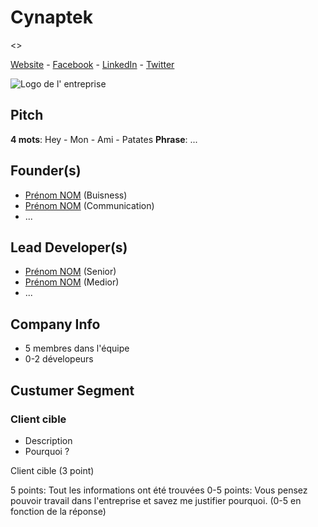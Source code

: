 
# Cynaptek

<>

[Website](#) - [Facebook](#) - [LinkedIn](#) - [Twitter](#)

![Logo de l' entreprise](NoLogo.png)


## Pitch

**4 mots**: Hey - Mon - Ami - Patates
**Phrase**: ...


## Founder(s)

- [Prénom NOM](#LinkedIn) (Buisness)
- [Prénom NOM](#LinkedIn) (Communication)
- ...

## Lead Developer(s)

- [Prénom NOM](#LinkedIn) (Senior)
- [Prénom NOM](#LinkedIn) (Medior)
- ...

## Company Info

- 5 membres dans l'équipe
- 0-2 dévelopeurs


## Custumer Segment

### Client cible

- Description
- Pourquoi ?

Client cible (3 point)

5 points: Tout les informations ont été trouvées
0-5 points: Vous pensez pouvoir travail dans l'entreprise et savez me justifier pourquoi. (0-5 en fonction de la réponse)
